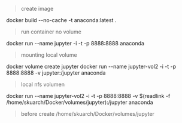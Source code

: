 > create image

docker build --no-cache -t anaconda:latest .

> run container no volume

docker run --name jupyter -i -t -p 8888:8888 anaconda

> mounting local volume

docker volume create jupyter
docker run --name jupyter-vol2 -i -t -p 8888:8888 -v jupyter:/jupyter anaconda

> local nfs volumen

docker run --name jupyter-vol2 -i -t -p 8888:8888 -v $(readlink -f /home/skuarch/Docker/volumes/jupyter):/jupyter anaconda

> before create /home/skuarch/Docker/volumes/jupyter 
